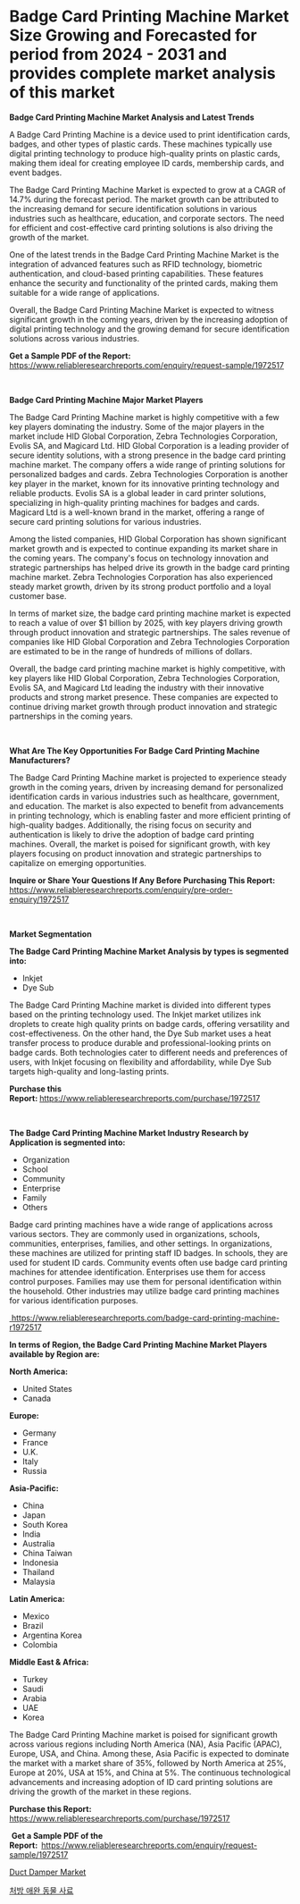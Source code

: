 <p><h1>Badge Card Printing Machine Market Size Growing and Forecasted for period from 2024 - 2031 and provides complete market analysis of this market</h1></p><p><strong>Badge Card Printing Machine Market Analysis and Latest Trends</strong></p>
<p><p>A Badge Card Printing Machine is a device used to print identification cards, badges, and other types of plastic cards. These machines typically use digital printing technology to produce high-quality prints on plastic cards, making them ideal for creating employee ID cards, membership cards, and event badges.</p><p>The Badge Card Printing Machine Market is expected to grow at a CAGR of 14.7% during the forecast period. The market growth can be attributed to the increasing demand for secure identification solutions in various industries such as healthcare, education, and corporate sectors. The need for efficient and cost-effective card printing solutions is also driving the growth of the market.</p><p>One of the latest trends in the Badge Card Printing Machine Market is the integration of advanced features such as RFID technology, biometric authentication, and cloud-based printing capabilities. These features enhance the security and functionality of the printed cards, making them suitable for a wide range of applications.</p><p>Overall, the Badge Card Printing Machine Market is expected to witness significant growth in the coming years, driven by the increasing adoption of digital printing technology and the growing demand for secure identification solutions across various industries.</p></p>
<p><strong>Get a Sample PDF of the Report:&nbsp;</strong> <a href="https://www.reliableresearchreports.com/enquiry/request-sample/1972517">https://www.reliableresearchreports.com/enquiry/request-sample/1972517</a></p>
<p>&nbsp;</p>
<p><strong>Badge Card Printing Machine Major Market Players</strong></p>
<p><p>The Badge Card Printing Machine market is highly competitive with a few key players dominating the industry. Some of the major players in the market include HID Global Corporation, Zebra Technologies Corporation, Evolis SA, and Magicard Ltd. HID Global Corporation is a leading provider of secure identity solutions, with a strong presence in the badge card printing machine market. The company offers a wide range of printing solutions for personalized badges and cards. Zebra Technologies Corporation is another key player in the market, known for its innovative printing technology and reliable products. Evolis SA is a global leader in card printer solutions, specializing in high-quality printing machines for badges and cards. Magicard Ltd is a well-known brand in the market, offering a range of secure card printing solutions for various industries.</p><p>Among the listed companies, HID Global Corporation has shown significant market growth and is expected to continue expanding its market share in the coming years. The company's focus on technology innovation and strategic partnerships has helped drive its growth in the badge card printing machine market. Zebra Technologies Corporation has also experienced steady market growth, driven by its strong product portfolio and a loyal customer base. </p><p>In terms of market size, the badge card printing machine market is expected to reach a value of over $1 billion by 2025, with key players driving growth through product innovation and strategic partnerships. The sales revenue of companies like HID Global Corporation and Zebra Technologies Corporation are estimated to be in the range of hundreds of millions of dollars.</p><p>Overall, the badge card printing machine market is highly competitive, with key players like HID Global Corporation, Zebra Technologies Corporation, Evolis SA, and Magicard Ltd leading the industry with their innovative products and strong market presence. These companies are expected to continue driving market growth through product innovation and strategic partnerships in the coming years.</p></p>
<p>&nbsp;</p>
<p><strong>What Are The Key Opportunities For Badge Card Printing Machine Manufacturers?</strong></p>
<p><p>The Badge Card Printing Machine market is projected to experience steady growth in the coming years, driven by increasing demand for personalized identification cards in various industries such as healthcare, government, and education. The market is also expected to benefit from advancements in printing technology, which is enabling faster and more efficient printing of high-quality badges. Additionally, the rising focus on security and authentication is likely to drive the adoption of badge card printing machines. Overall, the market is poised for significant growth, with key players focusing on product innovation and strategic partnerships to capitalize on emerging opportunities.</p></p>
<p><strong>Inquire or Share Your Questions If Any Before Purchasing This Report:</strong> <a href="https://www.reliableresearchreports.com/enquiry/pre-order-enquiry/1972517">https://www.reliableresearchreports.com/enquiry/pre-order-enquiry/1972517</a></p>
<p>&nbsp;</p>
<p><strong>Market Segmentation</strong></p>
<p><strong>The Badge Card Printing Machine Market Analysis by types is segmented into:</strong></p>
<p><ul><li>Inkjet</li><li>Dye Sub</li></ul></p>
<p><p>The Badge Card Printing Machine market is divided into different types based on the printing technology used. The Inkjet market utilizes ink droplets to create high quality prints on badge cards, offering versatility and cost-effectiveness. On the other hand, the Dye Sub market uses a heat transfer process to produce durable and professional-looking prints on badge cards. Both technologies cater to different needs and preferences of users, with Inkjet focusing on flexibility and affordability, while Dye Sub targets high-quality and long-lasting prints.</p></p>
<p><strong>Purchase this Report:&nbsp;</strong><a href="https://www.reliableresearchreports.com/purchase/1972517">https://www.reliableresearchreports.com/purchase/1972517</a></p>
<p>&nbsp;</p>
<p><strong>The Badge Card Printing Machine Market Industry Research by Application is segmented into:</strong></p>
<p><ul><li>Organization</li><li>School</li><li>Community</li><li>Enterprise</li><li>Family</li><li>Others</li></ul></p>
<p><p>Badge card printing machines have a wide range of applications across various sectors. They are commonly used in organizations, schools, communities, enterprises, families, and other settings. In organizations, these machines are utilized for printing staff ID badges. In schools, they are used for student ID cards. Community events often use badge card printing machines for attendee identification. Enterprises use them for access control purposes. Families may use them for personal identification within the household. Other industries may utilize badge card printing machines for various identification purposes.</p></p>
<p><a href="https://www.reliableresearchreports.com/badge-card-printing-machine-r1972517">&nbsp;https://www.reliableresearchreports.com/badge-card-printing-machine-r1972517</a></p>
<p><strong>In terms of Region, the Badge Card Printing Machine Market Players available by Region are:</strong></p>
<p>
    <p> <strong> North America: </strong>
        <ul>
            <li>United States</li>
            <li>Canada</li>
        </ul>
        </p> 
    <p> <strong> Europe: </strong>
        <ul>
            <li>Germany</li>
            <li>France</li>
            <li>U.K.</li>
            <li>Italy</li>
            <li>Russia</li>
        </ul>
        </p> 
    <p> <strong> Asia-Pacific: </strong>
        <ul>
            <li>China</li>
            <li>Japan</li>
            <li>South Korea</li>
            <li>India</li>
            <li>Australia</li>
            <li>China Taiwan</li>
            <li>Indonesia</li>
            <li>Thailand</li>
            <li>Malaysia</li>
        </ul>
        </p> 
    <p> <strong> Latin America: </strong>
        <ul>
            <li>Mexico</li>
            <li>Brazil</li>
            <li>Argentina Korea</li>
            <li>Colombia</li>
        </ul>
        </p> 
    <p> <strong> Middle East & Africa: </strong>
        <ul>
            <li>Turkey</li>
            <li>Saudi</li>
            <li>Arabia</li>
            <li>UAE</li>
            <li>Korea</li>
        </ul>
    </p>
    </p>
<p><p>The Badge Card Printing Machine market is poised for significant growth across various regions including North America (NA), Asia Pacific (APAC), Europe, USA, and China. Among these, Asia Pacific is expected to dominate the market with a market share of 35%, followed by North America at 25%, Europe at 20%, USA at 15%, and China at 5%. The continuous technological advancements and increasing adoption of ID card printing solutions are driving the growth of the market in these regions.</p></p>
<p><strong>Purchase this Report: </strong><a href="https://www.reliableresearchreports.com/purchase/1972517">https://www.reliableresearchreports.com/purchase/1972517</a></p>
<p>&nbsp;<strong>Get a Sample PDF of the Report:&nbsp;&nbsp;</strong><a href="https://www.reliableresearchreports.com/enquiry/request-sample/1972517">https://www.reliableresearchreports.com/enquiry/request-sample/1972517</a></p>
<p><strong></strong></p>
<p><p><a href="https://github.com/sofayahoo2023/Market-Research-Report-List-4/blob/main/duct-damper-market.md">Duct Damper Market</a></p><p><a href="https://github.com/vss5505pa7z1p/Market-Research-Report-List-1/blob/main/558632441271.md">처방 애완 동물 사료</a></p></p>